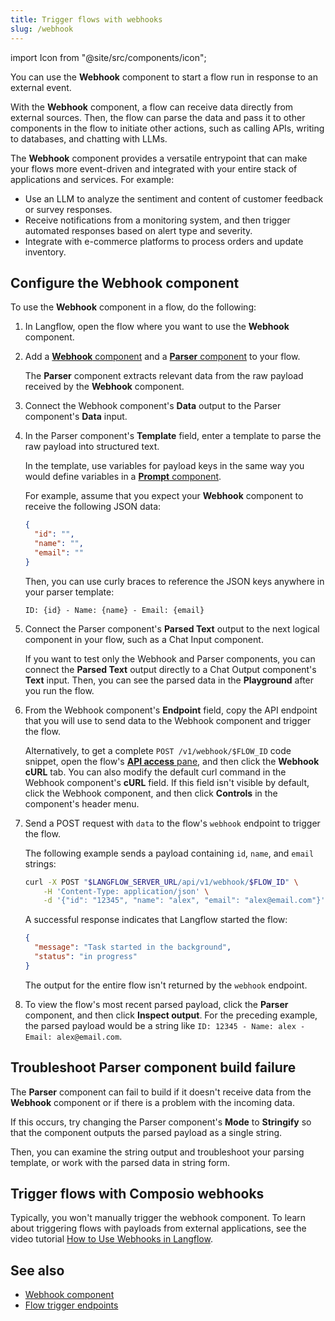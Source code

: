 ```yaml
---
title: Trigger flows with webhooks
slug: /webhook
---
```


import Icon from "@site/src/components/icon";

You can use the **Webhook** component to start a flow run in response to an external event.

With the **Webhook** component, a flow can receive data directly from external sources. Then, the flow can parse the data and pass it to other components in the flow to initiate other actions, such as calling APIs, writing to databases, and chatting with LLMs.

The **Webhook** component provides a versatile entrypoint that can make your flows more event-driven and integrated with your entire stack of applications and services.
For example:

* Use an LLM to analyze the sentiment and content of customer feedback or survey responses.
* Receive notifications from a monitoring system, and then trigger automated responses based on alert type and severity.
* Integrate with e-commerce platforms to process orders and update inventory.

## Configure the Webhook component

To use the **Webhook** component in a flow, do the following:

1. In Langflow, open the flow where you want to use the **Webhook** component.

2. Add a [**Webhook** component](/components-data#webhook) and a [**Parser** component](/components-processing#parser) to your flow.

    The **Parser** component extracts relevant data from the raw payload received by the **Webhook** component.

3. Connect the Webhook component's **Data** output to the Parser component's **Data** input.

4. In the Parser component's **Template** field, enter a template to parse the raw payload into structured text.

    In the template, use variables for payload keys in the same way you would define variables in a [**Prompt** component](/components-prompts).

    For example, assume that you expect your **Webhook** component to receive the following JSON data:

    ```json
    {
      "id": "",
      "name": "",
      "email": ""
    }
    ```

    Then, you can use curly braces to reference the JSON keys anywhere in your parser template:

    ```text
    ID: {id} - Name: {name} - Email: {email}
    ```

5. Connect the Parser component's **Parsed Text** output to the next logical component in your flow, such as a Chat Input component.

    If you want to test only the Webhook and Parser components, you can connect the **Parsed Text** output directly to a Chat Output component's **Text** input. Then, you can see the parsed data in the **Playground** after you run the flow.

6. From the Webhook component's **Endpoint** field, copy the API endpoint that you will use to send data to the Webhook component and trigger the flow.

    Alternatively, to get a complete `POST /v1/webhook/$FLOW_ID` code snippet, open the flow's [**API access** pane](/concepts-publish#api-access), and then click the **Webhook cURL** tab.
    You can also modify the default curl command in the Webhook component's **cURL** field.
    If this field isn't visible by default, click the Webhook component, and then click **Controls** in the component's header menu.

7. Send a POST request with `data` to the flow's `webhook` endpoint to trigger the flow.

    The following example sends a payload containing `id`, `name`, and `email` strings:

    ```bash
    curl -X POST "$LANGFLOW_SERVER_URL/api/v1/webhook/$FLOW_ID" \
        -H 'Content-Type: application/json' \
        -d '{"id": "12345", "name": "alex", "email": "alex@email.com"}'
    ```

    A successful response indicates that Langflow started the flow:

    ```json
    {
      "message": "Task started in the background",
      "status": "in progress"
    }
    ```

    The output for the entire flow isn't returned by the `webhook` endpoint.

8. To view the flow's most recent parsed payload, click the **Parser** component, and then click <Icon name="TextSearch" aria-hidden="true"/> **Inspect output**.
For the preceding example, the parsed payload would be a string like `ID: 12345 - Name: alex - Email: alex@email.com`.

## Troubleshoot Parser component build failure

The **Parser** component can fail to build if it doesn't receive data from the **Webhook** component or if there is a problem with the incoming data.

If this occurs, try changing the Parser component's **Mode** to **Stringify** so that the component outputs the parsed payload as a single string.

Then, you can examine the string output and troubleshoot your parsing template, or work with the parsed data in string form.

## Trigger flows with Composio webhooks

Typically, you won't manually trigger the webhook component.
To learn about triggering flows with payloads from external applications, see the video tutorial [How to Use Webhooks in Langflow](https://www.youtube.com/watch?v=IC1CAtzFRE0).

## See also

- [Webhook component](/components-data#webhook)
- [Flow trigger endpoints](/api-flows-run)